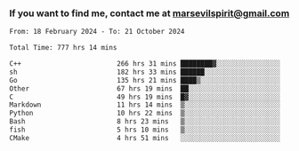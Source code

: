### If you want to find me, contact me at marsevilspirit@gmail.com

<!--
**marsevilspirit/marsevilspirit** is a ✨ _special_ ✨ repository because its `README.md` (this file) appears on your GitHub profile.

Here are some ideas to get you started:

- 🔭 I’m currently working on ...
- 🌱 I’m currently learning ...
- 👯 I’m looking to collaborate on ...
- 🤔 I’m looking for help with ...
- 💬 Ask me about ...
- 📫 How to reach me: ...
- 😄 Pronouns: ...
- ⚡ Fun fact: ...
-->
<!--START_SECTION:waka-->

```txt
From: 18 February 2024 - To: 21 October 2024

Total Time: 777 hrs 14 mins

C++                        266 hrs 31 mins ████████▓░░░░░░░░░░░░░░░░   34.29 %
sh                         182 hrs 33 mins ██████░░░░░░░░░░░░░░░░░░░   23.49 %
Go                         135 hrs 21 mins ████▒░░░░░░░░░░░░░░░░░░░░   17.41 %
Other                      67 hrs 19 mins  ██░░░░░░░░░░░░░░░░░░░░░░░   08.66 %
C                          49 hrs 19 mins  █▓░░░░░░░░░░░░░░░░░░░░░░░   06.35 %
Markdown                   11 hrs 14 mins  ▒░░░░░░░░░░░░░░░░░░░░░░░░   01.45 %
Python                     10 hrs 22 mins  ▒░░░░░░░░░░░░░░░░░░░░░░░░   01.33 %
Bash                       8 hrs 23 mins   ▒░░░░░░░░░░░░░░░░░░░░░░░░   01.08 %
fish                       5 hrs 10 mins   ▒░░░░░░░░░░░░░░░░░░░░░░░░   00.67 %
CMake                      4 hrs 51 mins   ░░░░░░░░░░░░░░░░░░░░░░░░░   00.62 %
```

<!--END_SECTION:waka-->
